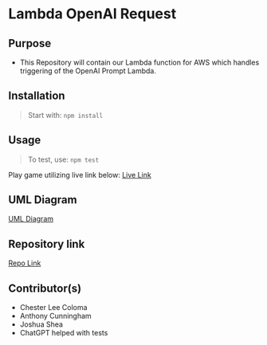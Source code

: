 # Lambda OpenAI Request

## Purpose 

* This Repository will contain our Lambda function for AWS which handles triggering of the OpenAI Prompt Lambda.

## Installation

> Start with: `npm install`

## Usage

> To test, use: `npm test`

Play game utilizing live link below:
[Live Link](https://questforge.netlify.app/)

## UML Diagram

[UML Diagram](https://projects.invisionapp.com/freehand/document/Og97QVUVy)

## Repository link

[Repo Link](https://github.com/GUI-Goblins/lambda-openai-request)

## Contributor(s)

- Chester Lee Coloma
- Anthony Cunningham
- Joshua Shea
- ChatGPT helped with tests
